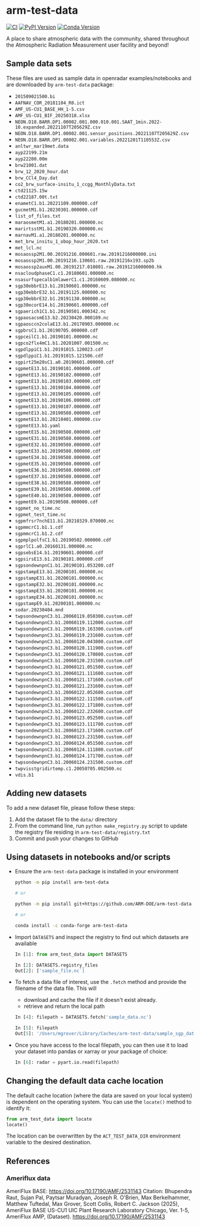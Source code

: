 # arm-test-data
[![CI](https://github.com/ARM-DOE/arm-test-data/actions/workflows/ci.yaml/badge.svg)](https://github.com/ARM-DOE/arm-test-data/actions/workflows/ci.yaml)
[![PyPI Version](https://img.shields.io/pypi/v/arm-test-data.svg)](https://pypi.python.org/pypi/arm-test-data)
[![Conda Version](https://img.shields.io/conda/vn/conda-forge/arm-test-data.svg)](https://anaconda.org/conda-forge/arm-test-data)

A place to share atmospheric data with the community, shared throughout the Atmospheric Radiation Measurement user facility and beyond!

## Sample data sets

These files are used as sample data in openradar examples/notebooks and are downloaded by `arm-test-data` package:

- `201509021500.bi`
- `AAFNAV_COR_20181104_R0.ict`
- `AMF_US-CU1_BASE_HH_1-5.csv`
- `AMF_US-CU1_BIF_20250318.xlsx`
- `NEON.D18.BARR.DP1.00002.001.000.010.001.SAAT_1min.2022-10.expanded.20221107T205629Z.csv`
- `NEON.D18.BARR.DP1.00002.001.sensor_positions.20221107T205629Z.csv`
- `NEON.D18.BARR.DP1.00002.001.variables.20221201T110553Z.csv`
- `anltwr_mar19met.data`
- `ayp22199.21m`
- `ayp22200.00m`
- `brw21001.dat`
- `brw_12_2020_hour.dat`
- `brw_CCl4_Day.dat`
- `co2_brw_surface-insitu_1_ccgg_MonthlyData.txt`
- `ctd21125.15w`
- `ctd22187.00t.txt`
- `enametC1.b1.20221109.000000.cdf`
- `gucmetM1.b1.20230301.000000.cdf`
- `list_of_files.txt`
- `maraosmetM1.a1.20180201.000000.nc`
- `marirtsstM1.b1.20190320.000000.nc`
- `marnavM1.a1.20180201.000000.nc`
- `met_brw_insitu_1_obop_hour_2020.txt`
- `met_lcl.nc`
- `mosaossp2M1.00.20191216.000601.raw.20191216000000.ini`
- `mosaossp2M1.00.20191216.130601.raw.20191216x193.sp2b`
- `mosaossp2auxM1.00.20191217.010801.raw.20191216000000.hk`
- `nsacloudphaseC1.c1.20180601.000000.nc`
- `nsasurfspecalb1mlawerC1.c1.20160609.080000.nc`
- `sgp30ebbrE13.b1.20190601.000000.nc`
- `sgp30ebbrE32.b1.20191125.000000.nc`
- `sgp30ebbrE32.b1.20191130.000000.nc`
- `sgp30ecorE14.b1.20190601.000000.cdf`
- `sgpaerich1C1.b1.20190501.000342.nc`
- `sgpaosacsmE13.b2.20230420.000109.nc`
- `sgpaosccn2colaE13.b1.20170903.000000.nc`
- `sgpbrsC1.b1.20190705.000000.cdf`
- `sgpceilC1.b1.20190101.000000.nc`
- `sgpco2flx4mC1.b1.20201007.001500.nc`
- `sgpdlppiC1.b1.20191015.120023.cdf`
- `sgpdlppiC1.b1.20191015.121506.cdf`
- `sgpirt25m20sC1.a0.20190601.000000.cdf`
- `sgpmetE13.b1.20190101.000000.cdf`
- `sgpmetE13.b1.20190102.000000.cdf`
- `sgpmetE13.b1.20190103.000000.cdf`
- `sgpmetE13.b1.20190104.000000.cdf`
- `sgpmetE13.b1.20190105.000000.cdf`
- `sgpmetE13.b1.20190106.000000.cdf`
- `sgpmetE13.b1.20190107.000000.cdf`
- `sgpmetE13.b1.20190508.000000.cdf`
- `sgpmetE13.b1.20210401.000000.csv`
- `sgpmetE13.b1.yaml`
- `sgpmetE15.b1.20190508.000000.cdf`
- `sgpmetE31.b1.20190508.000000.cdf`
- `sgpmetE32.b1.20190508.000000.cdf`
- `sgpmetE33.b1.20190508.000000.cdf`
- `sgpmetE34.b1.20190508.000000.cdf`
- `sgpmetE35.b1.20190508.000000.cdf`
- `sgpmetE36.b1.20190508.000000.cdf`
- `sgpmetE37.b1.20190508.000000.cdf`
- `sgpmetE38.b1.20190508.000000.cdf`
- `sgpmetE39.b1.20190508.000000.cdf`
- `sgpmetE40.b1.20190508.000000.cdf`
- `sgpmetE9.b1.20190508.000000.cdf`
- `sgpmet_no_time.nc`
- `sgpmet_test_time.nc`
- `sgpmfrsr7nchE11.b1.20210329.070000.nc`
- `sgpmmcrC1.b1.1.cdf`
- `sgpmmcrC1.b1.2.cdf`
- `sgpmplpolfsC1.b1.20190502.000000.cdf`
- `sgprlC1.a0.20160131.000000.nc`
- `sgpsebsE14.b1.20190601.000000.cdf`
- `sgpsirsE13.b1.20190101.000000.cdf`
- `sgpsondewnpnC1.b1.20190101.053200.cdf`
- `sgpstampE13.b1.20200101.000000.nc`
- `sgpstampE31.b1.20200101.000000.nc`
- `sgpstampE32.b1.20200101.000000.nc`
- `sgpstampE33.b1.20200101.000000.nc`
- `sgpstampE34.b1.20200101.000000.nc`
- `sgpstampE9.b1.20200101.000000.nc`
- `sodar.20230404.mnd`
- `twpsondewnpnC3.b1.20060119.050300.custom.cdf`
- `twpsondewnpnC3.b1.20060119.112000.custom.cdf`
- `twpsondewnpnC3.b1.20060119.163300.custom.cdf`
- `twpsondewnpnC3.b1.20060119.231600.custom.cdf`
- `twpsondewnpnC3.b1.20060120.043800.custom.cdf`
- `twpsondewnpnC3.b1.20060120.111900.custom.cdf`
- `twpsondewnpnC3.b1.20060120.170800.custom.cdf`
- `twpsondewnpnC3.b1.20060120.231500.custom.cdf`
- `twpsondewnpnC3.b1.20060121.051500.custom.cdf`
- `twpsondewnpnC3.b1.20060121.111600.custom.cdf`
- `twpsondewnpnC3.b1.20060121.171600.custom.cdf`
- `twpsondewnpnC3.b1.20060121.231600.custom.cdf`
- `twpsondewnpnC3.b1.20060122.052600.custom.cdf`
- `twpsondewnpnC3.b1.20060122.111500.custom.cdf`
- `twpsondewnpnC3.b1.20060122.171800.custom.cdf`
- `twpsondewnpnC3.b1.20060122.232600.custom.cdf`
- `twpsondewnpnC3.b1.20060123.052500.custom.cdf`
- `twpsondewnpnC3.b1.20060123.111700.custom.cdf`
- `twpsondewnpnC3.b1.20060123.171600.custom.cdf`
- `twpsondewnpnC3.b1.20060123.231500.custom.cdf`
- `twpsondewnpnC3.b1.20060124.051500.custom.cdf`
- `twpsondewnpnC3.b1.20060124.111800.custom.cdf`
- `twpsondewnpnC3.b1.20060124.171700.custom.cdf`
- `twpsondewnpnC3.b1.20060124.231500.custom.cdf`
- `twpvisstgridirtemp.c1.20050705.002500.nc`
- `vdis.b1`

## Adding new datasets

To add a new dataset file, please follow these steps:

1. Add the dataset file to the `data/` directory
2. From the command line, run `python make_registry.py` script to update the registry file residing in `arm-test-data/registry.txt`
3. Commit and push your changes to GitHub

## Using datasets in notebooks and/or scripts

- Ensure the `arm-test-data` package is installed in your environment

  ```bash
  python -m pip install arm-test-data

  # or

  python -m pip install git+https://github.com/ARM-DOE/arm-test-data

  # or

  conda install -c conda-forge arm-test-data
  ```

- Import `DATASETS` and inspect the registry to find out which datasets are available

  ```python
  In [1]: from arm_test_data import DATASETS

  In [2]: DATASETS.registry_files
  Out[2]: ['sample_file.nc`]
  ```

- To fetch a data file of interest, use the `.fetch` method and provide the filename of the data file. This will

  - download and cache the file if it doesn't exist already.
  - retrieve and return the local path

  ```python
  In [4]: filepath = DATASETS.fetch('sample_data.nc')

  In [5]: filepath
  Out[5]: '/Users/mgrover/Library/Caches/arm-test-data/sample_sgp_data.nc'
  ```

- Once you have access to the local filepath, you can then use it to load your dataset into pandas or xarray or your package of choice:

  ```python
  In [6]: radar = pyart.io.read(filepath)
  ```

## Changing the default data cache location

The default cache location (where the data are saved on your local system) is dependent on the operating system. You can use the `locate()` method to identify it:

```python
from arm_test_data import locate
locate()
```

The location can be overwritten by the `ACT_TEST_DATA_DIR` environment
variable to the desired destination.

## References

### Ameriflux data

AmeriFlux BASE: https://doi.org/10.17190/AMF/2531143
Citation: Bhupendra Raut, Sujan Pal, Paytsar Muradyan, Joseph R. O'Brien, Max Berkelhammer, Matthew Tuftedal, Max Grover, Scott Collis, Robert C. Jackson (2025), AmeriFlux BASE US-CU1 UIC Plant Research Laboratory Chicago, Ver. 1-5, AmeriFlux AMP, (Dataset). https://doi.org/10.17190/AMF/2531143
